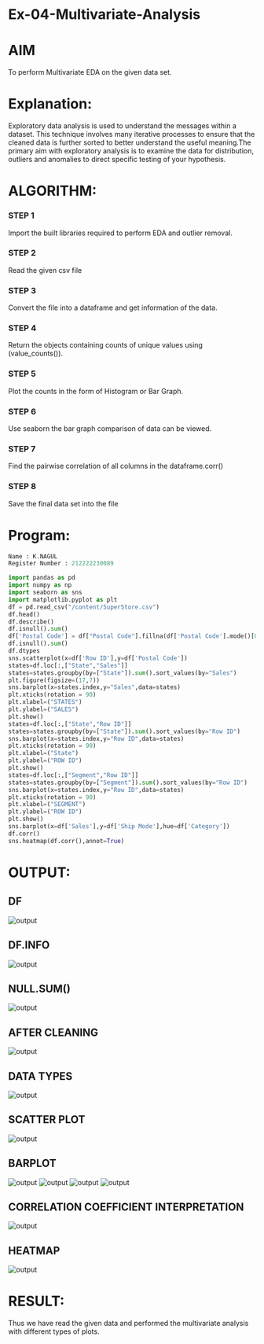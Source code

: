 # Ex-04-Multivariate-Analysis

# AIM

To perform Multivariate EDA on the given data set.

# Explanation:

Exploratory data analysis is used to understand the messages within a dataset. This technique involves many iterative processes to ensure that the cleaned data is further sorted to better understand the useful meaning.The primary aim with exploratory analysis is to examine the data for distribution, outliers and anomalies to direct specific testing of your hypothesis.

# ALGORITHM:

### STEP 1

Import the built libraries required to perform EDA and outlier removal.

### STEP 2

Read the given csv file

### STEP 3

Convert the file into a dataframe and get information of the data.

### STEP 4

Return the objects containing counts of unique values using (value_counts()).

### STEP 5

Plot the counts in the form of Histogram or Bar Graph.

### STEP 6

Use seaborn the bar graph comparison of data can be viewed.

### STEP 7

Find the pairwise correlation of all columns in the dataframe.corr()

### STEP 8

Save the final data set into the file

# Program:

```py
Name : K.NAGUL
Register Number : 212222230089

import pandas as pd
import numpy as np
import seaborn as sns
import matplotlib.pyplot as plt
df = pd.read_csv("/content/SuperStore.csv")
df.head()
df.describe()
df.isnull().sum()
df['Postal Code'] = df["Postal Code"].fillna(df['Postal Code'].mode()[0])
df.isnull().sum()
df.dtypes
sns.scatterplot(x=df['Row ID'],y=df['Postal Code'])
states=df.loc[:,["State","Sales"]]
states=states.groupby(by=["State"]).sum().sort_values(by="Sales")
plt.figure(figsize=(17,7))
sns.barplot(x=states.index,y="Sales",data=states)
plt.xticks(rotation = 90)
plt.xlabel=("STATES")
plt.ylabel=("SALES")
plt.show()
states=df.loc[:,["State","Row ID"]]
states=states.groupby(by=["State"]).sum().sort_values(by="Row ID")
sns.barplot(x=states.index,y="Row ID",data=states)
plt.xticks(rotation = 90)
plt.xlabel=("State")
plt.ylabel=("ROW ID")
plt.show()
states=df.loc[:,["Segment","Row ID"]]
states=states.groupby(by=["Segment"]).sum().sort_values(by="Row ID")
sns.barplot(x=states.index,y="Row ID",data=states)
plt.xticks(rotation = 90)
plt.xlabel=("SEGMENT")
plt.ylabel=("ROW ID")
plt.show()
sns.barplot(x=df['Sales'],y=df['Ship Mode'],hue=df['Category'])
df.corr()
sns.heatmap(df.corr(),annot=True)
```

# OUTPUT:

## DF

![output](a.png)

## DF.INFO

![output](b.png)

## NULL.SUM()

![output](c.png)

## AFTER CLEANING

![output](d.png)

## DATA TYPES

![output](e.png)

## SCATTER PLOT

![output](f.png)

## BARPLOT

![output](g.png)
![output](h.png)
![output](i.png)
![output](j.png)

## CORRELATION COEFFICIENT INTERPRETATION

![output](k.png)

## HEATMAP

![output](j.png)

# RESULT:

Thus we have read the given data and performed the multivariate analysis with different types of plots.
